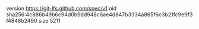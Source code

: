 version https://git-lfs.github.com/spec/v1
oid sha256:4c886b49b6c94d0b9dd948c6ae4d847b3334a865f6c3b21fc9e9f3f4848b2490
size 5211
